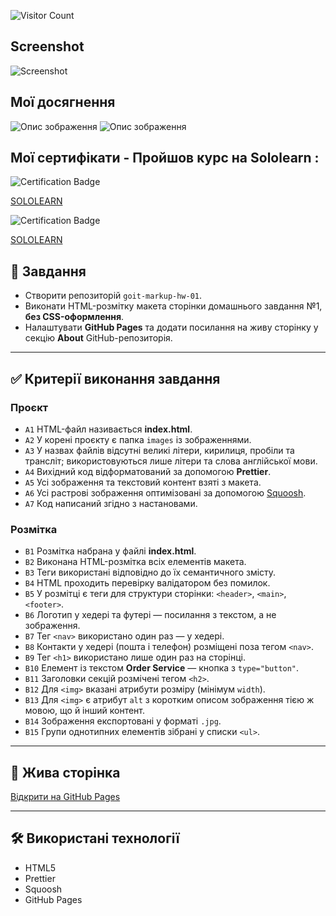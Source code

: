 ![Visitor Count](https://img.shields.io/endpoint?url=https://raw.githubusercontent.com/VuToV-Mykola/goit-markup-hw-02/main/visitor-count.json)

## Screenshot

![Screenshot](screenshot.png)

## Мої досягнення

![Опис зображення](./assets/head.jpg) ![Опис зображення](./assets/hw-01.jpg)

## Мої сертифікати - Пройшов курс на Sololearn :

 ![Certification Badge](./assets/certificat.jpg) 

[SOLOLEARN](https://www.sololearn.com/certificates/CT-AS5OQBMQ)

![Certification Badge](./assets/certificat-02.jpg)

[SOLOLEARN](https://www.sololearn.com/certificates/CC-H5NEDBR5)

## 📌 Завдання

- Створити репозиторій `goit-markup-hw-01`.
- Виконати HTML-розмітку макета сторінки домашнього завдання №1, **без CSS-оформлення**.
- Налаштувати **GitHub Pages** та додати посилання на живу сторінку у секцію **About** GitHub-репозиторія.

---

## ✅ Критерії виконання завдання

### **Проєкт**

- `A1` HTML-файл називається **index.html**.
- `A2` У корені проєкту є папка `images` із зображеннями.
- `A3` У назвах файлів відсутні великі літери, кирилиця, пробіли та трансліт; використовуються лише літери та слова англійської мови.
- `A4` Вихідний код відформатований за допомогою **Prettier**.
- `A5` Усі зображення та текстовий контент взяті з макета.
- `A6` Усі растрові зображення оптимізовані за допомогою [Squoosh](https://squoosh.app/).
- `A7` Код написаний згідно з настановами.

### **Розмітка**

- `B1` Розмітка набрана у файлі **index.html**.
- `B2` Виконана HTML-розмітка всіх елементів макета.
- `B3` Теги використані відповідно до їх семантичного змісту.
- `B4` HTML проходить перевірку валідатором без помилок.
- `B5` У розмітці є теги для структури сторінки: `<header>`, `<main>`, `<footer>`.
- `B6` Логотип у хедері та футері — посилання з текстом, а не зображення.
- `B7` Тег `<nav>` використано один раз — у хедері.
- `B8` Контакти у хедері (пошта і телефон) розміщені поза тегом `<nav>`.
- `B9` Тег `<h1>` використано лише один раз на сторінці.
- `B10` Елемент із текстом **Order Service** — кнопка з `type="button"`.
- `B11` Заголовки секцій розмічені тегом `<h2>`.
- `B12` Для `<img>` вказані атрибути розміру (мінімум `width`).
- `B13` Для `<img>` є атрибут `alt` з коротким описом зображення тією ж мовою, що й інший контент.
- `B14` Зображення експортовані у форматі `.jpg`.
- `B15` Групи однотипних елементів зібрані у списки `<ul>`.

---

## 🔗 Жива сторінка

[Відкрити на GitHub Pages](https://github.com/VuToV-Mykola/goit-markup-hw-01)

---

## 🛠 Використані технології

- HTML5
- Prettier
- Squoosh
- GitHub Pages
